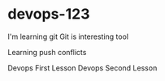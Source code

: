 # devops-123
I'm learning git
Git is interesting tool

Learning push conflicts

Devops First Lesson
Devops Second Lesson
